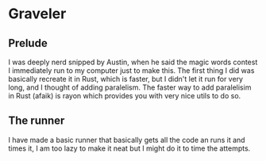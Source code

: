 # Graveler

## Prelude

I was deeply nerd snipped by Austin, when he said the magic words contest I immediately run to my computer just to make this.
The first thing I did was basically recreate it in Rust, which is faster, but I didn't let it run for very long, and I thought of adding paralelism.
The faster way to add paralelisim in Rust (afaik) is rayon which provides you with very nice utils to do so.

## The runner

I have made a basic runner that basically gets all the code an runs it and times it, I am too lazy to make it neat but I might do it to time the attempts.
